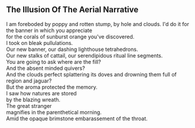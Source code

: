 The Illusion Of The Aerial Narrative
------------------------------------
I am foreboded by poppy and rotten stump, by hole and clouds. I'd do it for the banner in which you appreciate  
for the corals of sunburst orange you've discovered.  
I took on bleak pullulations.  
Our new banner, our dashing lighthouse tetrahedrons.  
Our new stalks of cattail, our serendipidous ritual line segments.  
You are going to ask where are the fill?  
And the absent minded quivers?  
And the clouds perfect splattering its doves and drowning them full of  
region and jaguar?  
But the aroma protected the memory.  
I saw how natures are stored  
by the blazing wreath.  
The great stranger  
magnifies in the parenthetical morning.  
Amid the opaque brimstone embarassement of the throat.  
